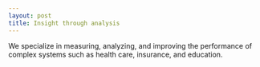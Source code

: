 ```yaml
---
layout: post
title: Insight through analysis
---
```


We specialize in measuring, analyzing, and improving the performance of complex systems such as health care, insurance, and education.
